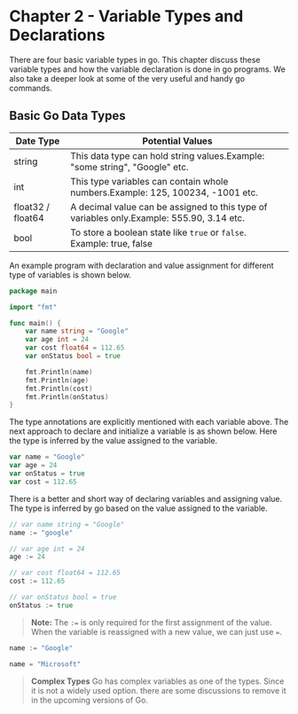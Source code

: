 # Chapter 2 - Variable Types and Declarations

There are four basic variable types in go. This chapter discuss these variable types and how the variable declaration is done in go programs.
We also take a deeper look at some of the very useful and handy go commands.

## Basic Go Data Types

| Date Type         | Potential Values                                                                          |
| ----------------- | ----------------------------------------------------------------------------------------- |
| string            | This data type can hold string values.Example: "some string", "Google" etc.               |
| int               | This type variables can contain whole numbers.Example: 125, 100234, -1001 etc.            |
| float32 / float64 | A decimal value can be assigned to this type of variables only.Example: 555.90, 3.14 etc. |
| bool              | To store a boolean state like `true` or `false`. Example: true, false                     |

An example program with declaration and value assignment for different type of variables is shown below.

```go
package main

import "fmt"

func main() {
	var name string = "Google"
	var age int = 24
	var cost float64 = 112.65
	var onStatus bool = true

	fmt.Println(name)
	fmt.Println(age)
	fmt.Println(cost)
	fmt.Println(onStatus)
}
```

The type annotations are explicitly mentioned with each variable above. The next approach to declare and initialize a variable is as shown below. Here the type is inferred by the value assigned to the variable.

```go
var name = "Google"
var age = 24
var onStatus = true
var cost = 112.65
```

There is a better and short way of declaring variables and assigning value. The type is inferred by go based on the value assigned to the variable.

```go
// var name string = "Google"
name := "google"

// var age int = 24
age := 24

// var cost float64 = 112.65
cost := 112.65

// var onStatus bool = true
onStatus := true
```

> **Note:**
> The `:=` is only required for the first assignment of the value. When the variable is reassigned with a new value, we can just use `=`.

```go
name := "Google"

name = "Microsoft"
```

> **Complex Types**
> Go has complex variables as one of the types. Since it is not a widely used option. there are some discussions to remove it in the upcoming versions of Go.
